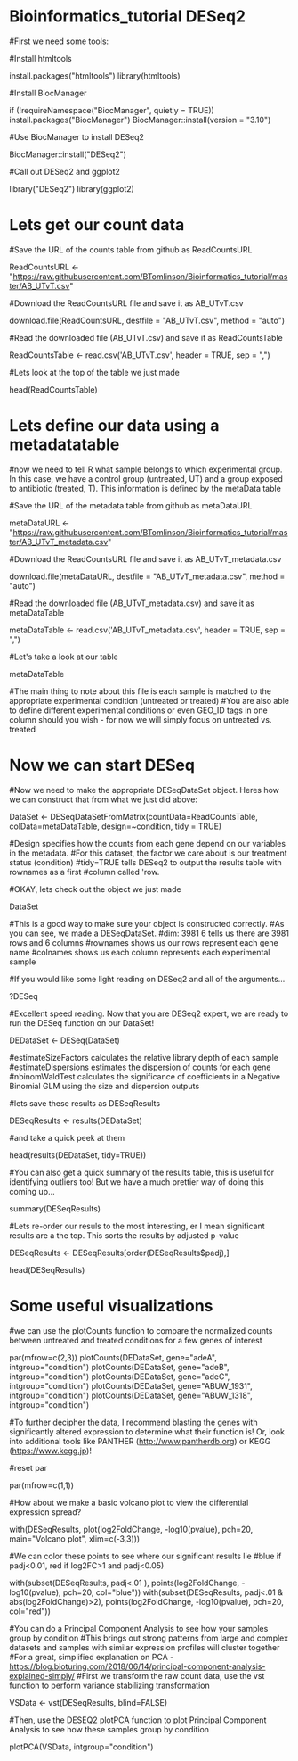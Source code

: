 # Bioinformatics_tutorial DESeq2

#First we need some tools:

#Install htmltools

install.packages("htmltools")
library(htmltools)


#Install BiocManager

if (!requireNamespace("BiocManager", quietly = TRUE))
 install.packages("BiocManager")
BiocManager::install(version = "3.10")


#Use BiocManager to install DESeq2

BiocManager::install("DESeq2")


#Call out DESeq2 and ggplot2

library("DESeq2")
library(ggplot2)

# Lets get our count data
#Save the URL of the counts table from github as ReadCountsURL

ReadCountsURL <- "https://raw.githubusercontent.com/BTomlinson/Bioinformatics_tutorial/master/AB_UTvT.csv"


#Download the ReadCountsURL file and save it as AB_UTvT.csv

download.file(ReadCountsURL, destfile = "AB_UTvT.csv", method = "auto")


#Read the downloaded file (AB_UTvT.csv) and save it as ReadCountsTable

ReadCountsTable <- read.csv('AB_UTvT.csv', header = TRUE, sep = ",")


#Lets look at the top of the table we just made

head(ReadCountsTable)


# Lets define our data using a metadatatable
#now we need to tell R what sample belongs to which experimental group. In this case, we have a control group (untreated, UT) and a group exposed to antibiotic (treated, T). This information is defined by the metaData table


#Save the URL of the metadata table from github as metaDataURL

metaDataURL <- "https://raw.githubusercontent.com/BTomlinson/Bioinformatics_tutorial/master/AB_UTvT_metadata.csv"


#Download the ReadCountsURL file and save it as AB_UTvT_metadata.csv

download.file(metaDataURL, destfile = "AB_UTvT_metadata.csv", method = "auto")


#Read the downloaded file (AB_UTvT_metadata.csv) and save it as metaDataTable

metaDataTable <- read.csv('AB_UTvT_metadata.csv', header = TRUE, sep = ",")


#Let's take a look at our table

metaDataTable

#The main thing to note about this file is each sample is matched to the appropriate experimental condition (untreated or treated)
#You are also able to define different experimental conditions or even GEO_ID tags in one column should you wish - for now we will simply focus on untreated vs. treated

# Now we can start DESeq
#Now we need to make the appropriate DESeqDataSet object. Heres how we can construct that from what we just did above:

DataSet <- DESeqDataSetFromMatrix(countData=ReadCountsTable,
                              colData=metaDataTable,
                              design=~condition, tidy = TRUE)

#Design specifies how the counts from each gene depend on our variables in the metadata.
#For this dataset, the factor we care about is our treatment status (condition)
#tidy=TRUE tells DESeq2 to output the results table with rownames as a first #column called 'row.
 
 
#OKAY, lets check out the object we just made

DataSet                

#This is a good way to make sure your object is constructed correctly. 
#As you can see, we made a DESeqDataSet. 
#dim: 3981 6 tells us there are 3981 rows and 6 columns
#rownames shows us our rows represent each gene name 
#colnames shows us each column represents each experimental sample


#If you would like some light reading on DESeq2 and all of the arguments...

?DESeq


#Excellent speed reading. Now that you are DESeq2 expert, we are ready to run the DESeq function on our DataSet!

DEDataSet <- DESeq(DataSet)

#estimateSizeFactors calculates the relative library depth of each sample 
#estimateDispersions estimates the dispersion of counts for each gene 
#nbinomWaldTest calculates the significance of coefficients in a Negative Binomial GLM using the size and dispersion outputs


#lets save these results as DESeqResults

DESeqResults <- results(DEDataSet)

#and take a quick peek at them

head(results(DEDataSet, tidy=TRUE))


#You can also get a quick summary of the results table, this is useful for identifying outliers too! But we have a much prettier way of doing this coming up...

summary(DESeqResults)


#Lets re-order our resuls to the most interesting, er I mean significant results are a the top. This sorts the results by adjusted p-value

DESeqResults <- DESeqResults[order(DESeqResults$padj),]

head(DESeqResults)


# Some useful visualizations
#we can use the plotCounts function to compare the normalized counts between untreated and treated conditions for a few genes of interest

par(mfrow=c(2,3))
plotCounts(DEDataSet, gene="adeA", intgroup="condition")
plotCounts(DEDataSet, gene="adeB", intgroup="condition")
plotCounts(DEDataSet, gene="adeC", intgroup="condition")
plotCounts(DEDataSet, gene="ABUW_1931", intgroup="condition")
plotCounts(DEDataSet, gene="ABUW_1318", intgroup="condition")


#To further decipher the data, I recommend blasting the genes with significantly altered expression to determine what their function is! Or, look into additional tools like PANTHER (http://www.pantherdb.org) or KEGG (https://www.kegg.jp)!


#reset par

par(mfrow=c(1,1))


#How about we make a basic volcano plot to view the differential expression spread?

with(DESeqResults, plot(log2FoldChange, -log10(pvalue), pch=20, main="Volcano plot", xlim=c(-3,3)))


#We can color these points to see where our significant results lie
#blue if padj<0.01, red if log2FC>1 and padj<0.05)

with(subset(DESeqResults, padj<.01 ), points(log2FoldChange, -log10(pvalue), pch=20, col="blue"))
with(subset(DESeqResults, padj<.01 & abs(log2FoldChange)>2), points(log2FoldChange, -log10(pvalue), pch=20, col="red"))


#You can do a Principal Component Analysis to see how your samples group by condition
#This brings out strong patterns from large and complex datasets and samples with similar expression profiles will cluster together
#For a great, simplified explanation on PCA - https://blog.bioturing.com/2018/06/14/principal-component-analysis-explained-simply/
#First we transform the raw count data, use the vst function to perform variance stabilizing transformation

VSData <- vst(DESeqResults, blind=FALSE)


#Then, use the DESEQ2 plotPCA function to plot Principal Component Analysis to see how these samples group by condition

plotPCA(VSData, intgroup="condition")

